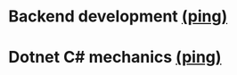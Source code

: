 # Backend development [(ping)][token1]
# Dotnet C# mechanics [(ping)][token2]

[//]: # (LINKS)
[token1]:docs/backend.md
[token2]:docs/Dotnetmech.md

